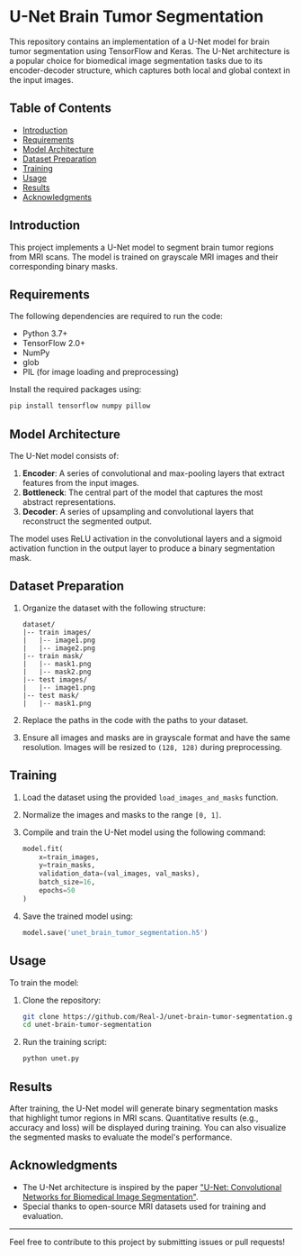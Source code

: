 # U-Net Brain Tumor Segmentation

This repository contains an implementation of a U-Net model for brain tumor segmentation using TensorFlow and Keras. The U-Net architecture is a popular choice for biomedical image segmentation tasks due to its encoder-decoder structure, which captures both local and global context in the input images.

## Table of Contents

- [Introduction](#introduction)
- [Requirements](#requirements)
- [Model Architecture](#model-architecture)
- [Dataset Preparation](#dataset-preparation)
- [Training](#training)
- [Usage](#usage)
- [Results](#results)
- [Acknowledgments](#acknowledgments)

## Introduction

This project implements a U-Net model to segment brain tumor regions from MRI scans. The model is trained on grayscale MRI images and their corresponding binary masks.

## Requirements

The following dependencies are required to run the code:

- Python 3.7+
- TensorFlow 2.0+
- NumPy
- glob
- PIL (for image loading and preprocessing)

Install the required packages using:

```bash
pip install tensorflow numpy pillow
```

## Model Architecture

The U-Net model consists of:

1. **Encoder**: A series of convolutional and max-pooling layers that extract features from the input images.
2. **Bottleneck**: The central part of the model that captures the most abstract representations.
3. **Decoder**: A series of upsampling and convolutional layers that reconstruct the segmented output.

The model uses ReLU activation in the convolutional layers and a sigmoid activation function in the output layer to produce a binary segmentation mask.

## Dataset Preparation

1. Organize the dataset with the following structure:
   ```
   dataset/
   |-- train images/
   |   |-- image1.png
   |   |-- image2.png
   |-- train mask/
   |   |-- mask1.png
   |   |-- mask2.png
   |-- test images/
   |   |-- image1.png
   |-- test mask/
   |   |-- mask1.png
   ```

2. Replace the paths in the code with the paths to your dataset.

3. Ensure all images and masks are in grayscale format and have the same resolution. Images will be resized to `(128, 128)` during preprocessing.

## Training

1. Load the dataset using the provided `load_images_and_masks` function.
2. Normalize the images and masks to the range `[0, 1]`.
3. Compile and train the U-Net model using the following command:

   ```python
   model.fit(
       x=train_images,
       y=train_masks,
       validation_data=(val_images, val_masks),
       batch_size=16,
       epochs=50
   )
   ```

4. Save the trained model using:
   ```python
   model.save('unet_brain_tumor_segmentation.h5')
   ```

## Usage

To train the model:

1. Clone the repository:
   ```bash
   git clone https://github.com/Real-J/unet-brain-tumor-segmentation.git
   cd unet-brain-tumor-segmentation
   ```

2. Run the training script:
   ```bash
   python unet.py
   ```

## Results

After training, the U-Net model will generate binary segmentation masks that highlight tumor regions in MRI scans. Quantitative results (e.g., accuracy and loss) will be displayed during training. You can also visualize the segmented masks to evaluate the model's performance.

## Acknowledgments

- The U-Net architecture is inspired by the paper ["U-Net: Convolutional Networks for Biomedical Image Segmentation"](https://arxiv.org/abs/1505.04597).
- Special thanks to open-source MRI datasets used for training and evaluation.

---

Feel free to contribute to this project by submitting issues or pull requests!


